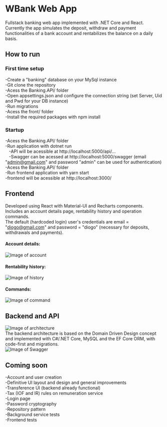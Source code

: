 # WBank Web App
Fullstack banking web app implemented with .NET Core and React.
Currently the app simulates  the deposit, withdraw and payment functionalities of a bank account and rentabilizes the balance on a daily basis. 

## How to run
### First time setup
-Create a "banking" database on your MySql instance\
-Git clone the repository\
-Acess the Banking.API/ folder\
-Open appsettings.json and configure the connection string (set Server, Uid and Pwd for your DB instance)\
-Run migrations\
-Acess the front/ folder\
-Install the required packages with npm install

### Startup
-Acess the Banking.API/ folder\
-Run application with dotnet run\
&nbsp;&nbsp;&nbsp;-API will be acessible at http://localhost:5000/api/... \
&nbsp;&nbsp;&nbsp;-Swagger can be acessed at http://localhost:5000/swagger (email "admin@gmail.com" and password "admin" can be used for authentication)\
-Acess the Banking.API/ folder\
-Run frontend application with yarn start\
 -frontend will be acessible at http://localhost:3000/

## Frontend
Developed using React with Material-UI and Recharts components.\
Includes an account details page, rentability history and operation commands.\
The default (hardcoded login) user's credentials are email = "diogo@gmail.com" and password = "diogo" (necessary for deposits, withdrawals and payments).
#### Account details:
![Image of account](https://user-images.githubusercontent.com/51866503/87248647-05ebc300-c431-11ea-910e-0c8ffccfa427.PNG)
#### Rentability history:
![Image of history](https://user-images.githubusercontent.com/51866503/87248654-0dab6780-c431-11ea-8752-8d3306abf983.PNG)
#### Commands:
![Image of command](https://user-images.githubusercontent.com/51866503/87248657-113eee80-c431-11ea-91cb-4f92a8a529f2.PNG)

## Backend and API
![Image of architecture](https://user-images.githubusercontent.com/51866503/87249343-f53d4c00-c434-11ea-8148-aa8a27ce055b.PNG)  
The backend architecture is based on the Domain Driven Design concept and implemented with C#/.NET Core, MySQL and the EF Core ORM, with code-first and migrations.\
![Image of Swagger](https://user-images.githubusercontent.com/51866503/87248595-a42b5900-c430-11ea-9dd9-45e66a0bf8f7.PNG)

## Coming soon
-Account and user creation\
-Definitive UI layout and design and general improvements\
-Transference UI (backend already functional)\
-Tax (IOF and IR) rules on remuneration service\
-Login page\
-Password cryptography\
-Repository pattern\
-Background service tests\
-Frontend tests
